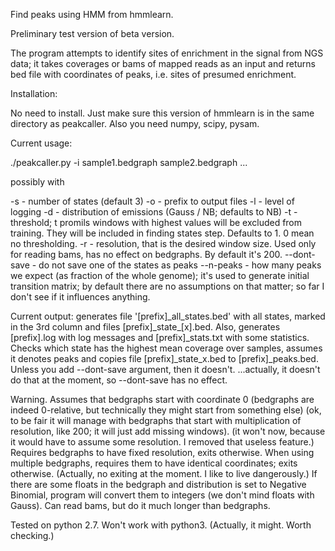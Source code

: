 Find peaks using HMM from hmmlearn.

Preliminary test version of beta version.

The program attempts to identify sites of enrichment
 in the signal from NGS data;
 it takes coverages or bams of mapped reads as an input
 and returns bed file with coordinates of peaks,
 i.e. sites of presumed enrichment.

Installation:

No need to install. Just make sure this version of hmmlearn
 is in the same directory as peakcaller.
 Also you need numpy, scipy, pysam.

Current usage:

./peakcaller.py -i sample1.bedgraph sample2.bedgraph ...

possibly with

-s - number of states (default 3)
-o - prefix to output files
-l - level of logging
-d - distribution of emissions (Gauss / NB; defaults to NB)
-t - threshold; t promils windows with highest values
     will be excluded from training.
     They will be included in finding states step.
     Defaults to 1. 0 mean no thresholding.
-r - resolution, that is the desired window size.
     Used only for reading bams, has no effect on bedgraphs.
     By default it's 200.
--dont-save - do not save one of the states as peaks
--n-peaks - how many peaks we expect (as fraction of the whole genome);
            it's used to generate initial transition matrix;
            by default there are no assumptions on that matter;
            so far I don't see if it influences anything.

Current output:
 generates
 file '[prefix]\_all\_states.bed' with all states,
 marked in the 3rd column and
 files [prefix]\_state\_[x].bed.
 Also, generates [prefix].log with log messages
 and [prefix]\_stats.txt with some statistics.
 Checks which state has the highest mean coverage over samples,
 assumes it denotes peaks and copies file [prefix]\_state\_x.bed to [prefix]\_peaks.bed.
 Unless you add --dont-save argument, then it doesn't.
 ...actually, it doesn't do that at the moment,
 so --dont-save has no effect.

Warning.
Assumes that bedgraphs 
 start with coordinate 0
 (bedgraphs are indeed 0-relative,
 but technically they might start from something else)
 (ok, to be fair it will manage with bedgraphs that start with multiplication of resolution,
 like 200; it will just add missing windows).
 (it won't now, because it would have to assume some resolution. I removed that useless feature.)
 Requires bedgraphs to have fixed resolution,
 exits otherwise.
 When using multiple bedgraphs,
 requires them to have identical coordinates;
 exits otherwise.
 (Actually, no exiting at the moment. I like to live dangerously.)
 If there are some floats in the bedgraph
 and distribution is set to Negative Binomial,
 program will convert them to integers
 (we don't mind floats with Gauss).
 Can read bams, but do it much longer than bedgraphs.

Tested on python 2.7. Won't work with python3.
(Actually, it might. Worth checking.)
